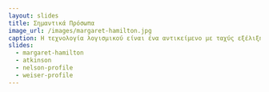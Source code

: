 ```yaml
---
layout: slides 
title: Σημαντικά Πρόσωπα
image_url: /images/margaret-hamilton.jpg
caption: Η τεχνολογία λογισμικού είναι ένα αντικείμενο με ταχύς εξέλιξη στην ιστορία του. Στην εξέλιξη αυτή έχουνε συνεισφέρει αρκετά πρόσωπα με το έργο τους και με τις ιδέες τους.
slides:
  - margaret-hamilton
  - atkinson
  - nelson-profile
  - weiser-profile
---
```


